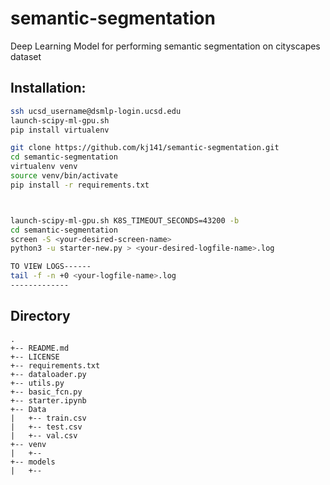# semantic-segmentation
Deep Learning Model for performing semantic segmentation on cityscapes dataset

## Installation:
```bash
ssh ucsd_username@dsmlp-login.ucsd.edu
launch-scipy-ml-gpu.sh
pip install virtualenv

git clone https://github.com/kj141/semantic-segmentation.git
cd semantic-segmentation
virtualenv venv
source venv/bin/activate
pip install -r requirements.txt



launch-scipy-ml-gpu.sh K8S_TIMEOUT_SECONDS=43200 -b
cd semantic-segmentation
screen -S <your-desired-screen-name>
python3 -u starter-new.py > <your-desired-logfile-name>.log

TO VIEW LOGS------
tail -f -n +0 <your-logfile-name>.log
-------------
```

## Directory
```
.
+-- README.md
+-- LICENSE
+-- requirements.txt
+-- dataloader.py
+-- utils.py
+-- basic_fcn.py
+-- starter.ipynb
+-- Data
|   +-- train.csv
|   +-- test.csv
|   +-- val.csv
+-- venv
|   +--
+-- models
|   +--
```
